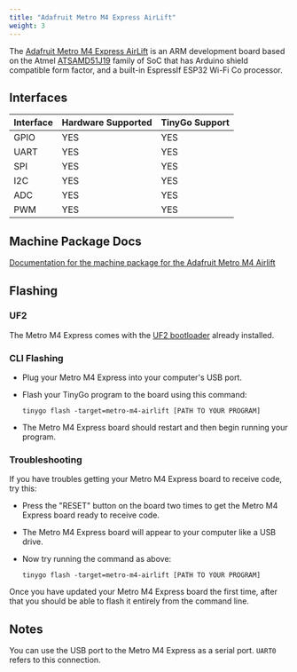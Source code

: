 ```yaml
---
title: "Adafruit Metro M4 Express AirLift"
weight: 3
---
```


The [Adafruit Metro M4 Express AirLift](https://www.adafruit.com/product/4000) is an ARM development board based on the Atmel [ATSAMD51J19](https://www.microchip.com/wwwproducts/en/ATSAMD51J19) family of SoC that has Arduino shield compatible form factor, and a built-in EspressIf ESP32 Wi-Fi Co processor.

## Interfaces

| Interface | Hardware Supported | TinyGo Support |
| --------- | ------------- | ----- |
| GPIO      | YES | YES |
| UART      | YES | YES |
| SPI      | YES | YES |
| I2C      | YES | YES |
| ADC      | YES | YES |
| PWM      | YES | YES |

## Machine Package Docs

[Documentation for the machine package for the Adafruit Metro M4 Airlift](../machine/metro-m4-airlift)

## Flashing

### UF2

The Metro M4 Express comes with the [UF2 bootloader](https://github.com/Microsoft/uf2) already installed.

### CLI Flashing

- Plug your Metro M4 Express into your computer's USB port.
- Flash your TinyGo program to the board using this command:

    ```shell
    tinygo flash -target=metro-m4-airlift [PATH TO YOUR PROGRAM]
    ```

- The Metro M4 Express board should restart and then begin running your program.

### Troubleshooting

If you have troubles getting your Metro M4 Express board to receive code, try this:

- Press the "RESET" button on the board two times to get the Metro M4 Express board ready to receive code.
- The Metro M4 Express board will appear to your computer like a USB drive.
- Now try running the command as above:

    ```shell
    tinygo flash -target=metro-m4-airlift [PATH TO YOUR PROGRAM]
    ```

Once you have updated your Metro M4 Express board the first time, after that you should be able to flash it entirely from the command line.

## Notes

You can use the USB port to the Metro M4 Express as a serial port. `UART0` refers to this connection.
